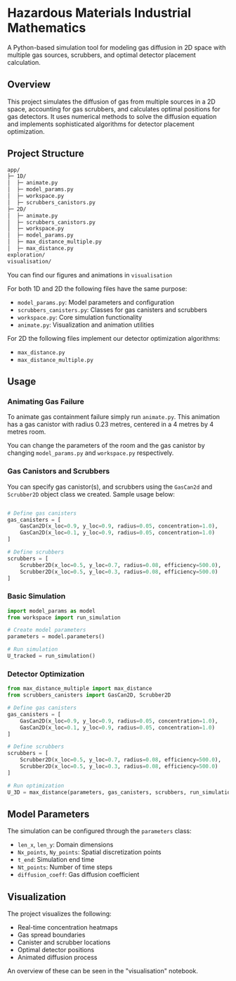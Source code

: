 # Hazardous Materials Industrial Mathematics
A Python-based simulation tool for modeling gas diffusion in 2D space with multiple gas sources, scrubbers, and optimal detector placement calculation.

## Overview

This project simulates the diffusion of gas from multiple sources in a 2D space, accounting for gas scrubbers, and calculates optimal positions for gas detectors. It uses numerical methods to solve the diffusion equation and implements sophisticated algorithms for detector placement optimization.


## Project Structure

```txt
app/
├─ 1D/
│  ├─ animate.py
│  ├─ model_params.py
│  ├─ workspace.py
│  ├─ scrubbers_canistors.py
├─ 2D/
│  ├─ animate.py
│  ├─ scrubbers_canistors.py
│  ├─ workspace.py
│  ├─ model_params.py
│  ├─ max_distance_multiple.py
│  ├─ max_distance.py
exploration/
visualisation/
```

You can find our figures and animations in `visualisation`

For both 1D and 2D the following files have the same purpose:

- `model_params.py`: Model parameters and configuration
- `scrubbers_canisters.py`: Classes for gas canisters and scrubbers
- `workspace.py`: Core simulation functionality
- `animate.py`: Visualization and animation utilities

For 2D the following files implement our detector optimization algorithms:
- `max_distance.py`
- `max_distance_multiple.py`

## Usage

### Animating Gas Failure

To animate gas containment failure simply run `animate.py`. This animation has a gas canistor with radius 0.23 metres, centered in a 4 metres by 4 metres room.

You can change the parameters of the room and the gas canistor by changing `model_params.py` and `workspace.py` respectively.

### Gas Canistors and Scrubbers

You can specify gas canistor(s), and scrubbers using the `GasCan2d` and `Scrubber2D` object class we created. Sample usage below:

```python

# Define gas canisters
gas_canisters = [
    GasCan2D(x_loc=0.9, y_loc=0.9, radius=0.05, concentration=1.0),
    GasCan2D(x_loc=0.1, y_loc=0.9, radius=0.05, concentration=1.0)
]

# Define scrubbers
scrubbers = [
    Scrubber2D(x_loc=0.5, y_loc=0.7, radius=0.08, efficiency=500.0),
    Scrubber2D(x_loc=0.5, y_loc=0.3, radius=0.08, efficiency=500.0)
]
```

### Basic Simulation

```python
import model_params as model
from workspace import run_simulation

# Create model parameters
parameters = model.parameters()

# Run simulation
U_tracked = run_simulation()
```

### Detector Optimization

```python
from max_distance_multiple import max_distance
from scrubbers_canisters import GasCan2D, Scrubber2D

# Define gas canisters
gas_canisters = [
    GasCan2D(x_loc=0.9, y_loc=0.9, radius=0.05, concentration=1.0),
    GasCan2D(x_loc=0.1, y_loc=0.9, radius=0.05, concentration=1.0)
]

# Define scrubbers
scrubbers = [
    Scrubber2D(x_loc=0.5, y_loc=0.7, radius=0.08, efficiency=500.0),
    Scrubber2D(x_loc=0.5, y_loc=0.3, radius=0.08, efficiency=500.0)
]

# Run optimization
U_3D = max_distance(parameters, gas_canisters, scrubbers, run_simulation)
```

## Model Parameters

The simulation can be configured through the `parameters` class:

- `len_x`, `len_y`: Domain dimensions
- `Nx_points`, `Ny_points`: Spatial discretization points
- `t_end`: Simulation end time
- `Nt_points`: Number of time steps
- `diffusion_coeff`: Gas diffusion coefficient

## Visualization

The project visualizes the following:
- Real-time concentration heatmaps
- Gas spread boundaries
- Canister and scrubber locations
- Optimal detector positions
- Animated diffusion process

An overview of these can be seen in the "visualisation" notebook.
